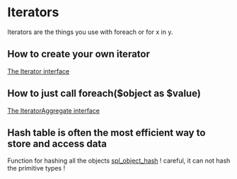 # Iterators

Iterators are the things you use with foreach or for x in y.

## How to create your own iterator

[The Iterator interface](https://www.php.net/manual/en/class.iterator.php)

## How to just call foreach($object as $value)

[The IteratorAggregate interface](https://www.php.net/manual/en/class.iteratoraggregate.php)

## Hash table is often the most efficient way to store and access data

Function for hashing all the objects
[spl_object_hash](https://www.php.net/manual/en/function.spl-object-hash.php)
! careful, it can not hash the primitive types !